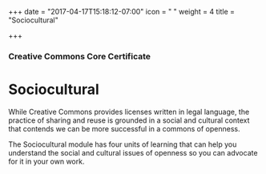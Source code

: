 +++
date = "2017-04-17T15:18:12-07:00"
icon = "<i class='fa fa-toggle-right'></i> "
weight = 4
title = "Sociocultural"

+++

### Creative Commons Core Certificate

# Sociocultural

While Creative Commons provides licenses written in legal language, the practice of sharing and reuse is grounded in a social and cultural context that contends we can be more successful in a commons of openness.

The Sociocultural module has four units of learning that can help you understand the social and cultural issues of openness so you can advocate for it in your own work.

